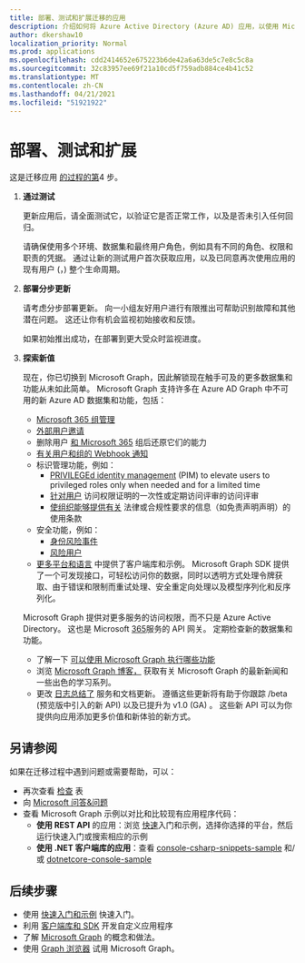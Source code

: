 ```yaml
---
title: 部署、测试和扩展迁移的应用
description: 介绍如何将 Azure Active Directory (Azure AD) 应用，以使用 Microsoft Graph API (REST) ;这将讨论步骤 3：部署、测试和扩展。
author: dkershaw10
localization_priority: Normal
ms.prod: applications
ms.openlocfilehash: cdd2414652e675223b6de42a6a63de5c7e8c5c8a
ms.sourcegitcommit: 32c83957ee69f21a10cd5f759adb884ce4b41c52
ms.translationtype: MT
ms.contentlocale: zh-CN
ms.lasthandoff: 04/21/2021
ms.locfileid: "51921922"
---
```

# <a name="deploy-test-and-extend"></a>部署、测试和扩展

这是迁移应用 [的过程的第](migrate-azure-ad-graph-planning-checklist.md)4 步。

1.  **通过测试**

    更新应用后，请全面测试它，以验证它是否正常工作，以及是否未引入任何回归。  

    请确保使用多个环境、数据集和最终用户角色，例如具有不同的角色、权限和职责的凭据。 通过让新的测试用户首次获取应用，以及已同意再次使用应用的现有用户 (，) 整个生命周期。

2.  **部署分步更新**

    请考虑分步部署更新。  向一小组友好用户进行有限推出可帮助识别故障和其他潜在问题。  这还让你有机会监视初始接收和反馈。

    如果初始推出成功，在部署到更大受众时监视进度。

3.  **探索新值**

    现在，你已切换到 Microsoft Graph，因此解锁现在触手可及的更多数据集和功能从未如此简单。 
    Microsoft Graph 支持许多在 Azure AD Graph 中不可用的新 Azure AD 数据集和功能，包括： 

    - [Microsoft 365 组管理](./office365-groups-concept-overview.md)
    - [外部用户邀请](/graph/api/resources/invitation?view=graph-rest-1.0)
    - 删除用户 [和 Microsoft 365](/graph/api/resources/directory?view=graph-rest-1.0) 组后还原它们的能力
    - [有关用户和组的 Webhook 通知](./webhooks.md?toc=.%252fref%252ftoc.json&view=graph-rest-1.0)
    - 标识管理功能，例如：
      - [PRIVILEGEd identity management](/graph/api/resources/privilegedidentitymanagement-root?view=graph-rest-beta) (PIM) to elevate users to privileged roles only when needed and for a limited time
      - [针对用户](/graph/api/resources/accessreviews-root?view=graph-rest-beta) 访问权限证明的一次性或定期访问评审的访问评审
      - [使组织能够提供有关](/graph/api/resources/accessreviews-root?view=graph-rest-beta) 法律或合规性要求的信息（如免责声明声明）的使用条款
    - 安全功能，例如：
      - [身份风险事件](/graph/api/resources/identityriskevent?view=graph-rest-1.0)
      - [风险用户](/graph/api/resources/riskyuser?view=graph-rest-1.0)
    - [更多平台和语言](./index.yml) 中提供了客户端库和示例。 Microsoft Graph SDK 提供了一个可发现接口，可轻松访问你的数据，同时以透明方式处理令牌获取、由于错误和限制而重试处理、安全重定向处理以及模型序列化和反序列化。

    Microsoft Graph 提供对更多服务的访问权限，而不只是 Azure Active Directory。 这也是 Microsoft [365](./index.yml)服务的 API 网关。
    定期检查新的数据集和功能。  

    - 了解一下 [可以使用 Microsoft Graph 执行哪些功能](/graph/examples)
    - 浏览 [Microsoft Graph 博客，](/graph/blogs) 获取有关 Microsoft Graph 的最新新闻和一些出色的学习系列。
    - 更改 [日志总结了](/greaph/changelog) 服务和文档更新。 遵循这些更新将有助于你跟踪 /beta (预览版中引入的新 API) 以及已提升为 v1.0 (GA) 。  这些新 API 可以为你提供向应用添加更多价值和新体验的新方式。  

## <a name="see-also"></a>另请参阅

如果在迁移过程中遇到问题或需要帮助，可以：

- 再次查看 [检查](migrate-azure-ad-graph-planning-checklist.md) 表
- 向 [Microsoft 问答&问题](/answers/topics/microsoft-graph-applications.html) 
- 查看 Microsoft Graph 示例以对比和比较现有应用程序代码：
  - **使用 REST API** 的应用：浏览 [快速](https://developer.microsoft.com/graph/get-started)入门和示例，选择你选择的平台，然后运行快速入门或搜索相应的示例
  - **使用 .NET 客户端库的应用**：查看 [console-csharp-snippets-sample](https://github.com/microsoftgraph/console-csharp-snippets-sample) 和/或 [dotnetcore-console-sample](https://github.com/microsoftgraph/dotnetcore-console-sample)

## <a name="next-steps"></a>后续步骤

- 使用 [快速入门和示例](/graph/get-started) 快速入门。
- 利用 [客户端库和 SDK](https://developer.microsoft.com/graph/get-started) 开发自定义应用程序 
- 了解 [Microsoft Graph](./overview.md) 的概念和做法。
- 使用 [Graph 浏览器](https://aka.ms/ge) 试用 Microsoft Graph。